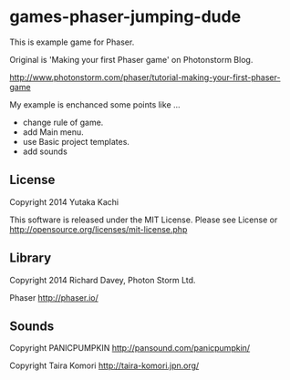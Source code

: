 games-phaser-jumping-dude
=========================

This is example game for Phaser.

Original is 'Making your first Phaser game' on Photonstorm Blog.

http://www.photonstorm.com/phaser/tutorial-making-your-first-phaser-game

My example is enchanced some points like ...

* change rule of game.
* add Main menu.
* use Basic project templates.
* add sounds


License
-------

Copyright 2014 Yutaka Kachi

This software is released under the MIT License. Please see License or  http://opensource.org/licenses/mit-license.php


Library
-------

Copyright 2014 Richard Davey, Photon Storm Ltd.

Phaser http://phaser.io/


Sounds
--------

Copyright PANICPUMPKIN  http://pansound.com/panicpumpkin/

Copyright Taira Komori  http://taira-komori.jpn.org/

